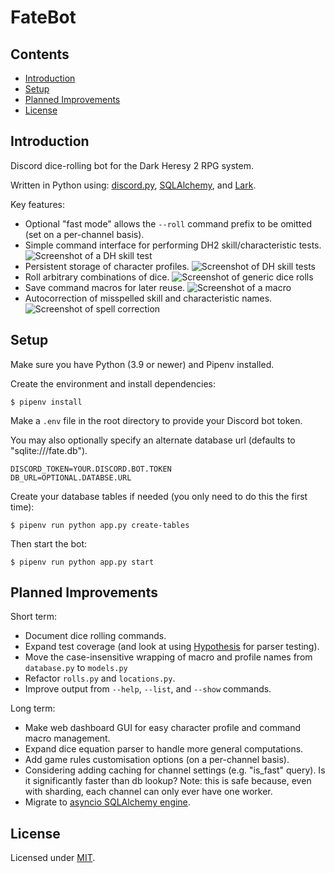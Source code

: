 # FateBot


## Contents
- [Introduction](#introduction)
- [Setup](#setup)
- [Planned Improvements](#planned-improvements)
- [License](#license)

## Introduction

Discord dice-rolling bot for the Dark Heresy 2 RPG system.

Written in Python using: [discord.py](https://github.com/Rapptz/discord.py), [SQLAlchemy](https://github.com/sqlalchemy/sqlalchemy), and [Lark](https://github.com/lark-parser/lark).

Key features:

- Optional "fast mode" allows the `--roll` command prefix to be omitted (set on a per-channel basis).
- Simple command interface for performing DH2 skill/characteristic tests.
![Screenshot of a DH skill test](/examples/basic_tests.png?raw=true)
- Persistent storage of character profiles.
![Screenshot of DH skill tests](/examples/skill_tests.png?raw=true)
- Roll arbitrary combinations of dice.
![Screenshot of generic dice rolls](/examples/generic.png?raw=true)
- Save command macros for later reuse.
![Screenshot of a macro](/examples/macro.png?raw=true)
- Autocorrection of misspelled skill and characteristic names.
![Screenshot of spell correction](/examples/autocorrect.png?raw=true)

## Setup

Make sure you have Python (3.9 or newer) and Pipenv installed.

Create the environment and install dependencies:

    $ pipenv install

Make a `.env` file in the root directory to provide your Discord bot token.

You may also optionally specify an alternate database url (defaults to "sqlite:///fate.db").

    DISCORD_TOKEN=YOUR.DISCORD.BOT.TOKEN
    DB_URL=OPTIONAL.DATABSE.URL

Create your database tables if needed (you only need to do this the first time):

    $ pipenv run python app.py create-tables

Then start the bot:

    $ pipenv run python app.py start

## Planned Improvements

Short term:
- Document dice rolling commands.
- Expand test coverage (and look at using [Hypothesis](https://github.com/HypothesisWorks/hypothesis/tree/master/hypothesis-python) for parser testing).
- Move the case-insensitive wrapping of macro and profile names from `database.py` to `models.py`
- Refactor `rolls.py` and `locations.py`.
- Improve output from `--help`, `--list`, and `--show` commands. 

Long term:
- Make web dashboard GUI for easy character profile and command macro management.
- Expand dice equation parser to handle more general computations.
- Add game rules customisation options (on a per-channel basis).
- Considering adding caching for channel settings (e.g. "is_fast" query). Is it significantly faster than db lookup? Note: this is safe because, even with sharding, each channel can only ever have one worker.
- Migrate to [asyncio SQLAlchemy engine](https://docs.sqlalchemy.org/en/14/orm/extensions/asyncio.html).

## License

Licensed under [MIT](https://github.com/jqdark/fate-bot/blob/main/LICENSE).
